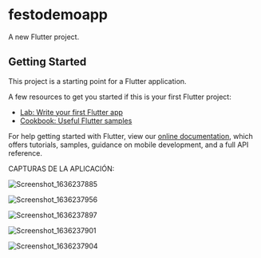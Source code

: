 # festodemoapp

A new Flutter project.

## Getting Started

This project is a starting point for a Flutter application.

A few resources to get you started if this is your first Flutter project:

- [Lab: Write your first Flutter app](https://flutter.dev/docs/get-started/codelab)
- [Cookbook: Useful Flutter samples](https://flutter.dev/docs/cookbook)

For help getting started with Flutter, view our
[online documentation](https://flutter.dev/docs), which offers tutorials,
samples, guidance on mobile development, and a full API reference.

CAPTURAS DE LA APLICACIÓN:

![Screenshot_1636237885](https://user-images.githubusercontent.com/93413280/140625612-7cd35e03-c15b-4795-94e7-5b2e5a3b6712.png)


![Screenshot_1636237956](https://user-images.githubusercontent.com/93413280/140625622-db16862f-4475-428b-8745-506c9b262f68.png)


![Screenshot_1636237897](https://user-images.githubusercontent.com/93413280/140625628-9791cdac-d8a0-48cb-bff2-97d5dccf1352.png)


![Screenshot_1636237901](https://user-images.githubusercontent.com/93413280/140625630-4eb8d753-077a-4c0c-8fd5-b4a62f70ed53.png)


![Screenshot_1636237904](https://user-images.githubusercontent.com/93413280/140625636-581e682a-bbb2-4248-b493-1604eee51cda.png)
